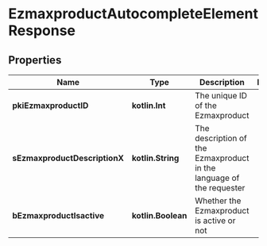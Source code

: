 
# EzmaxproductAutocompleteElementResponse

## Properties
| Name | Type | Description | Notes |
| ------------ | ------------- | ------------- | ------------- |
| **pkiEzmaxproductID** | **kotlin.Int** | The unique ID of the Ezmaxproduct |  |
| **sEzmaxproductDescriptionX** | **kotlin.String** | The description of the Ezmaxproduct in the language of the requester |  |
| **bEzmaxproductIsactive** | **kotlin.Boolean** | Whether the Ezmaxproduct is active or not |  |



